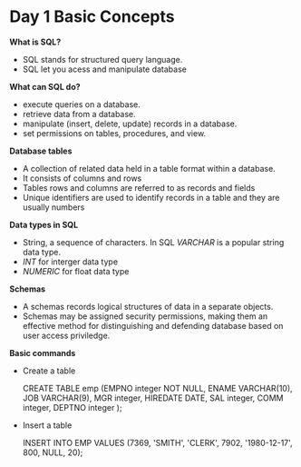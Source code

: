# Day 1 Basic Concepts

**What is SQL?**
* SQL stands for structured query language.
* SQL let you acess and manipulate database

**What can SQL do?**
* execute queries on a database.
* retrieve data from a database.
* manipulate (insert, delete, update) records in a database.
* set permissions on tables, procedures, and view.

**Database tables**
* A collection of related data held in a table format within a database.
* It consists of columns and rows
* Tables rows and columns are referred to as records and fields
* Unique identifiers are used to identify records in a table and they are usually numbers

**Data types in SQL**
* String, a sequence of characters. In SQL *VARCHAR* is a popular string data type.
* *INT* for interger data type
* *NUMERIC* for float data type

**Schemas**
* A schemas records logical structures of data in a separate objects.
* Schemas may be assigned security permissions, making them an effective method for distinguishing and defending database based on user access priviledge.

**Basic commands**
* Create a table

    CREATE TABLE emp
       (EMPNO integer NOT NULL,
        ENAME VARCHAR(10),
        JOB VARCHAR(9),
        MGR integer,
        HIREDATE DATE,
        SAL integer,
        COMM integer,
        DEPTNO integer
        );

* Insert a table

    INSERT INTO EMP VALUES (7369, 'SMITH', 'CLERK', 7902, '1980-12-17', 800, NULL, 20);